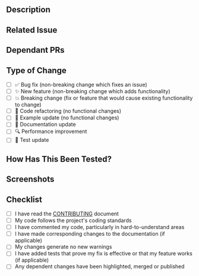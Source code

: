 <!-- Thank you for contributing to our WordPress open source project! -->

## Description
<!-- Please provide a clear and concise description of your changes -->
<!-- What problem does this PR solve? What functionality does it add/improve? -->

## Related Issue
<!-- Please link any related issues here and describe the relationship.
     Examples:
     - "#123 - the issue that the PR resolves"
     - "#456 - this PR addresses part of the issue" -->

## Dependant PRs
<!-- List any PRs that have a dependency relationship with this one.
     Describe the nature of each dependency.
     Examples:
     - "#1234 - Must be merged BEFORE this PR (this PR relies on those changes)"
     - "#5678 - Must be merged WITH this PR (these changes must be deployed together)"
     - "#9012 - Should be merged AFTER this PR (depends on changes in this PR)" -->

## Type of Change
<!-- What types of changes does your code introduce? Put an x in all boxes that apply -->
- [ ] ✅ Bug fix (non-breaking change which fixes an issue)
- [ ] ✨ New feature (non-breaking change which adds functionality)
- [ ] 💥 Breaking change (fix or feature that would cause existing functionality to change)
- [ ] 🧹 Code refactoring (no functional changes)
- [ ] 📄 Example update (no functional changes)
- [ ] 📝 Documentation update
- [ ] 🔍 Performance improvement
- [ ] 🧪 Test update

## How Has This Been Tested?
<!-- Please describe the tests you've run to verify your changes -->
<!-- Include details of your testing environment, and the tests you ran -->

## Screenshots
<!-- If your change affects the UI or UX, provide before/after screenshots or videos -->
<!-- Delete this section if not applicable -->

## Checklist
<!-- Put an x in all the boxes that apply -->
- [ ] I have read the [CONTRIBUTING](CONTRIBUTING.md) document
- [ ] My code follows the project's coding standards
- [ ] I have commented my code, particularly in hard-to-understand areas
- [ ] I have made corresponding changes to the documentation (if applicable)
- [ ] My changes generate no new warnings
- [ ] I have added tests that prove my fix is effective or that my feature works (if applicable)
- [ ] Any dependent changes have been highlighted, merged or published
